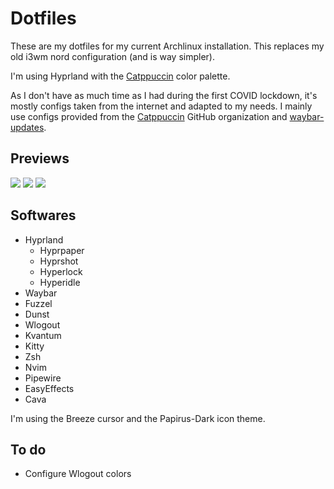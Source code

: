 # Dotfiles

These are my dotfiles for my current Archlinux installation. This replaces my old i3wm nord configuration (and is way simpler).

I'm using Hyprland with the [Catppuccin](https://catppuccin.com/) color palette.

As I don't have as much time as I had during the first COVID lockdown, it's mostly configs taken from the internet and adapted to my needs.
I mainly use configs provided from the [Catppuccin](https://github.com/catppuccin/catppuccin) GitHub organization and [waybar-updates](https://github.com/savely-krasovsky/waybar-updates).

## Previews

![](https://github.com/user-attachments/assets/53113310-4ce1-4dcc-9e6a-f6cda74e4897)
![](https://github.com/user-attachments/assets/c2689115-dc75-4c6c-9de4-8ea543fcd2f7)
![](https://github.com/user-attachments/assets/b69a2a03-5e01-4087-919a-9a7808dcf0aa)


## Softwares

- Hyprland
  - Hyprpaper
  - Hyprshot
  - Hyperlock
  - Hyperidle
- Waybar
- Fuzzel
- Dunst
- Wlogout
- Kvantum
- Kitty
- Zsh
- Nvim
- Pipewire
- EasyEffects
- Cava

I'm using the Breeze cursor and the Papirus-Dark icon theme.

## To do

- Configure Wlogout colors
